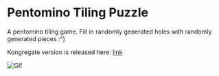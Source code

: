 # Pentomino Tiling Puzzle
A pentomino tiling game. Fill in randomly generated holes with randomly generated pieces :^)

Kongregate version is released here: [link](https://www.kongregate.com/games/Thummper/pentominoes)


![Gif](https://user-images.githubusercontent.com/1339123/67713922-b65a8980-f9be-11e9-8218-75ac3aef694b.gif)
